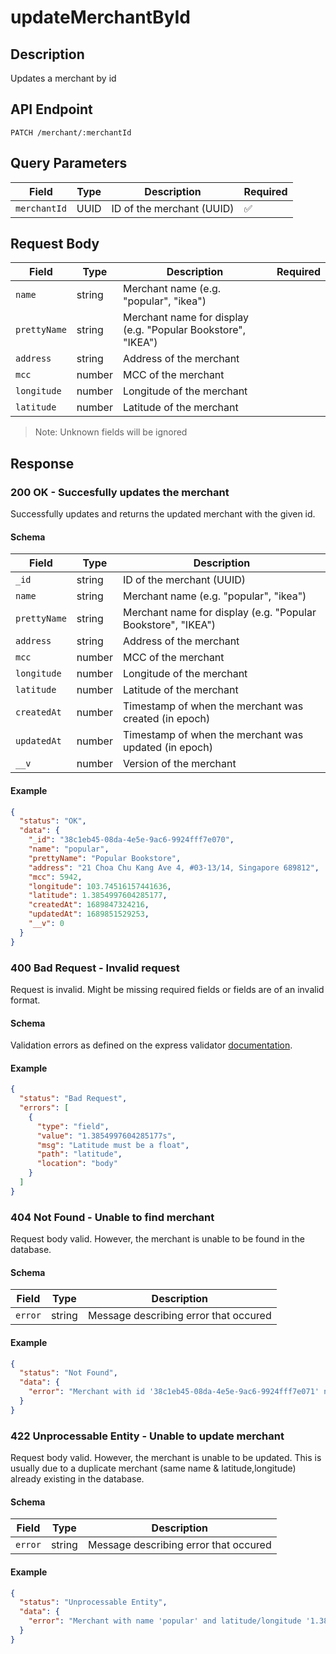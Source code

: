 # updateMerchantById

## Description

Updates a merchant by id

## API Endpoint

`PATCH /merchant/:merchantId`

## Query Parameters

| Field        | Type | Description               | Required |
| ------------ | ---- | ------------------------- | -------- |
| `merchantId` | UUID | ID of the merchant (UUID) | ✅       |

## Request Body

| Field        | Type   | Description                                                  | Required |
| ------------ | ------ | ------------------------------------------------------------ | -------- |
| `name`       | string | Merchant name (e.g. "popular", "ikea")                       |          |
| `prettyName` | string | Merchant name for display (e.g. "Popular Bookstore", "IKEA") |          |
| `address`    | string | Address of the merchant                                      |          |
| `mcc`        | number | MCC of the merchant                                          |          |
| `longitude`  | number | Longitude of the merchant                                    |          |
| `latitude`   | number | Latitude of the merchant                                     |          |

> Note: Unknown fields will be ignored

## Response

### 200 OK - Succesfully updates the merchant

Successfully updates and returns the updated merchant with the given id.

#### Schema

| Field        | Type   | Description                                                  |
| ------------ | ------ | ------------------------------------------------------------ |
| `_id`        | string | ID of the merchant (UUID)                                    |
| `name`       | string | Merchant name (e.g. "popular", "ikea")                       |
| `prettyName` | string | Merchant name for display (e.g. "Popular Bookstore", "IKEA") |
| `address`    | string | Address of the merchant                                      |
| `mcc`        | number | MCC of the merchant                                          |
| `longitude`  | number | Longitude of the merchant                                    |
| `latitude`   | number | Latitude of the merchant                                     |
| `createdAt`  | number | Timestamp of when the merchant was created (in epoch)        |
| `updatedAt`  | number | Timestamp of when the merchant was updated (in epoch)        |
| `__v`        | number | Version of the merchant                                      |

#### Example

```json
{
  "status": "OK",
  "data": {
    "_id": "38c1eb45-08da-4e5e-9ac6-9924fff7e070",
    "name": "popular",
    "prettyName": "Popular Bookstore",
    "address": "21 Choa Chu Kang Ave 4, #03-13/14, Singapore 689812",
    "mcc": 5942,
    "longitude": 103.74516157441636,
    "latitude": 1.3854997604285177,
    "createdAt": 1689847324216,
    "updatedAt": 1689851529253,
    "__v": 0
  }
}
```

### 400 Bad Request - Invalid request

Request is invalid. Might be missing required fields or fields are of an invalid format.

#### Schema

Validation errors as defined on the express validator [documentation](https://express-validator.github.io/docs/api/validation-result/#error-types).

#### Example

```json
{
  "status": "Bad Request",
  "errors": [
    {
      "type": "field",
      "value": "1.3854997604285177s",
      "msg": "Latitude must be a float",
      "path": "latitude",
      "location": "body"
    }
  ]
}
```

### 404 Not Found - Unable to find merchant

Request body valid. However, the merchant is unable to be found in the database.

#### Schema

| Field   | Type   | Description                           |
| ------- | ------ | ------------------------------------- |
| `error` | string | Message describing error that occured |

#### Example

```json
{
  "status": "Not Found",
  "data": {
    "error": "Merchant with id '38c1eb45-08da-4e5e-9ac6-9924fff7e071' not found."
  }
}
```

### 422 Unprocessable Entity - Unable to update merchant

Request body valid. However, the merchant is unable to be updated. This is usually due to a duplicate merchant (same name & latitude,longitude) already existing in the database.

#### Schema

| Field   | Type   | Description                           |
| ------- | ------ | ------------------------------------- |
| `error` | string | Message describing error that occured |

#### Example

```json
{
  "status": "Unprocessable Entity",
  "data": {
    "error": "Merchant with name 'popular' and latitude/longitude '1.3854997604285177,103.74516157441636' already exists."
  }
}
```

